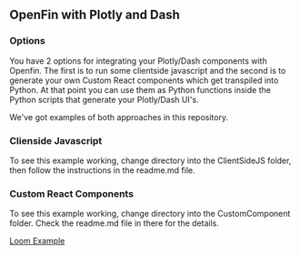 ## OpenFin with Plotly and Dash

### Options
You have 2 options for integrating your Plotly/Dash components with Openfin. The first is to run some clientside javascript and the second is to generate your own Custom React components which get transpiled into Python. At that point you can use them as Python functions inside the Python scripts that generate your Plotly/Dash UI's.

We've got examples of both approaches in this repository.

### Clienside Javascript
To see this example working, change directory into the ClientSideJS folder, then follow the instructions in the readme.md file.

### Custom React Components
To see this example working, change directory into the CustomComponent folder. Check the readme.md file in there for the details.

[Loom Example](https://www.loom.com/share/1867a6623555499c872729ffc89899c1)